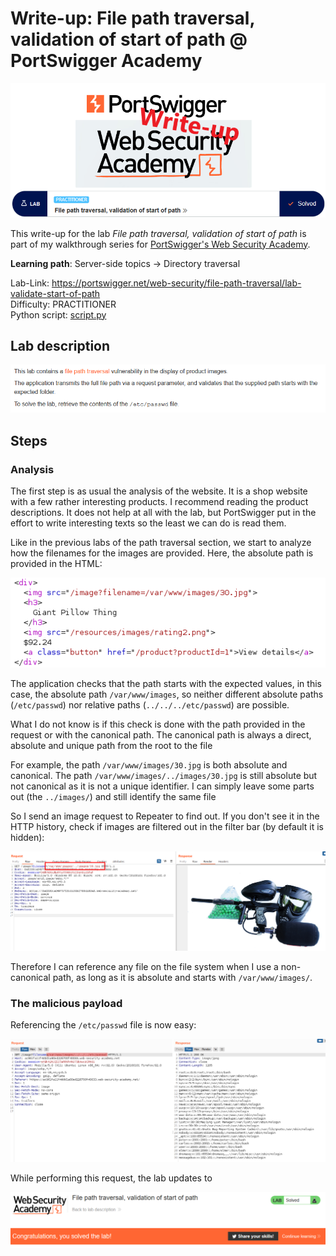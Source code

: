 # Write-up: File path traversal, validation of start of path @ PortSwigger Academy

![logo](img/logo.png)

This write-up for the lab *File path traversal, validation of start of path* is part of my walkthrough series for [PortSwigger's Web Security Academy](https://portswigger.net/web-security).

**Learning path**: Server-side topics → Directory traversal

Lab-Link: <https://portswigger.net/web-security/file-path-traversal/lab-validate-start-of-path>  
Difficulty: PRACTITIONER  
Python script: [script.py](script.py)  

## Lab description

![Lab description](img/lab_description.png)

## Steps

### Analysis

The first step is as usual the analysis of the website. It is a shop website with a few rather interesting products. I recommend reading the product descriptions. It does not help at all with the lab, but PortSwigger put in the effort to write interesting texts so the least we can do is read them. 

Like in the previous labs of the path traversal section, we start to analyze how the filenames for the images are provided. Here, the absolute path is provided in the HTML:

![Image tag uses absolute file paths](img/html_full_path.png)

The application checks that the path starts with the expected values, in this case, the absolute path `/var/www/images`, so neither different absolute paths (`/etc/passwd`) nor relative paths (`../../../etc/passwd`) are possible.

What I do not know is if this check is done with the path provided in the request or with the canonical path. The canonical path is always a direct, absolute and unique path from the root to the file

For example, the path `/var/www/images/30.jpg` is both absolute and canonical. The path `/var/www/images/../images/30.jpg` is still absolute but not canonical as it is not a unique identifier. I can simply leave some parts out (the `../images/`) and still identify the same file

So I send an image request to Repeater to find out.  If you don't see it in the HTTP history, check if images are filtered out in the filter bar (by default it is hidden):

![Image request using a non-canonical path](img/request_using_non_canonical_path.png)

Therefore I can reference any file on the file system when I use a non-canonical path, as long as it is absolute and starts with `/var/www/images/`.

### The malicious payload

Referencing the `/etc/passwd` file is now easy:

![Malicious request bypassing path traversal protection](img/request.png)

While performing this request, the lab updates to

![Lab solved](img/success.png)
